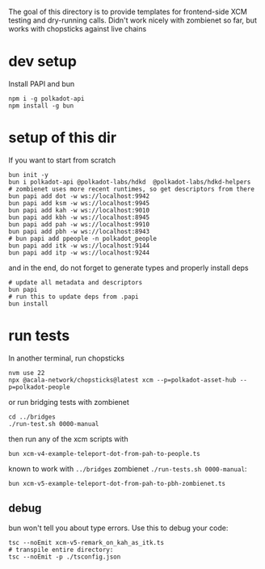 The goal of this directory is to provide templates for frontend-side XCM testing and dry-running calls.
Didn't work nicely with zombienet so far, but works with chopsticks against live chains

# dev setup

Install PAPI and bun

```
npm i -g polkadot-api
npm install -g bun
```

# setup of this dir

If you want to start from scratch

```
bun init -y
bun i polkadot-api @polkadot-labs/hdkd  @polkadot-labs/hdkd-helpers
# zombienet uses more recent runtimes, so get descriptors from there
bun papi add dot -w ws://localhost:9942
bun papi add ksm -w ws://localhost:9945
bun papi add kah -w ws://localhost:9010
bun papi add kbh -w ws://localhost:8945
bun papi add pah -w ws://localhost:9910
bun papi add pbh -w ws://localhost:8943
# bun papi add ppeople -n polkadot_people
bun papi add itk -w ws://localhost:9144
bun papi add itp -w ws://localhost:9244
```

and in the end, do not forget to generate types and properly install deps

```
# update all metadata and descriptors
bun papi
# run this to update deps from .papi
bun install
```

# run tests

In another terminal, run chopsticks

```
nvm use 22
npx @acala-network/chopsticks@latest xcm --p=polkadot-asset-hub --p=polkadot-people
```

or run bridging tests with zombienet

```
cd ../bridges
./run-test.sh 0000-manual
```

then run any of the xcm scripts with

```
bun xcm-v4-example-teleport-dot-from-pah-to-people.ts 
```

known to work with `../bridges` zombienet `./run-tests.sh 0000-manual`:

```
bun xcm-v5-example-teleport-dot-from-pah-to-pbh-zombienet.ts
```

## debug

bun won't tell you about type errors. Use this to debug your code:

```
tsc --noEmit xcm-v5-remark_on_kah_as_itk.ts
# transpile entire directory:
tsc --noEmit -p ./tsconfig.json 
```